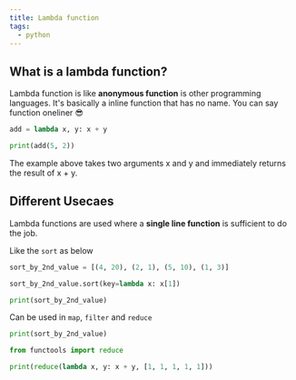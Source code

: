 ```yaml
---
title: Lambda function
tags:
  - python
---
```


## What is a lambda function?

Lambda function is like __anonymous function__ is other programming languages. It's basically a inline function that has no name. You can say function oneliner 😎

```py
add = lambda x, y: x + y

print(add(5, 2))
```

The example above takes two arguments x and y and immediately returns the result of x + y.

## Different Usecaes

Lambda functions are used where a __single line function__ is sufficient to do the job.

Like the `sort` as below

```py
sort_by_2nd_value = [(4, 20), (2, 1), (5, 10), (1, 3)]

sort_by_2nd_value.sort(key=lambda x: x[1])

print(sort_by_2nd_value)
```

Can be used in `map`, `filter` and `reduce`

```py
print(sort_by_2nd_value)

from functools import reduce

print(reduce(lambda x, y: x + y, [1, 1, 1, 1, 1]))
```
